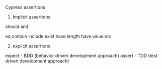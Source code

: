 Cypress assertions

1. Implicit assertions

should
and

eq
contain
include
exist
have.length
have.value
etc

2. explicit assertions

expect - BDD (behavior driven development approach)
assert - TDD (test driven development approach)

